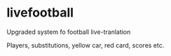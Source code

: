 # livefootball
Upgraded system fo football live-tranlation 

Players, substitutions, yellow car, red card, scores etc.
